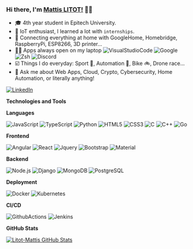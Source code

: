 ### Hi there, I'm [Mattis LITOT!](https://github.com/Litot-Mattis) 👋🏽


-   🎓 4th year student in Epitech University.
-   🚨 IoT enthusiast, I learned a lot with `internships`.
-   🏡 Connecting everything at home with GoogleHome, Homebridge, RaspberryPi, ESP8266, 3D printer...
-   👨‍💻 Apps always open on my laptop ![VisualStudioCode](https://img.shields.io/badge/-VSCode-000000?style=flat&logo=visual-studio-code) ![Google](https://img.shields.io/badge/-Google-000000?style=flat&logo=google) ![Zsh](https://img.shields.io/badge/-Zsh-000000?style=flat&logo=gnu-bash) ![Discord](https://img.shields.io/badge/-Discord-000000?style=flat&logo=discord)
-   ☑️ Things I do everyday: Sport 🏀, Automation 🤖, Bike 🚲, Drone race...
-   📨 Ask me about Web Apps, Cloud, Crypto, Cybersecurity, Home Automation, or literally anything!

[![LinkedIn](https://img.shields.io/badge/-LinkedIn-0077B5?style=for-the-badge&logo=linkedin)](https://www.linkedin.com/in/mattis-litot-181317198/)

**Technologies and Tools**

**Languages**

![JavaScript](https://img.shields.io/badge/-JavaScript-000000?style=flat&logo=javascript)
![TypeScript](https://img.shields.io/badge/-TypeScript-000000?style=flat&logo=typescript)
![Python](https://img.shields.io/badge/-Python-000000?style=flat&logo=python)
![HTML5](https://img.shields.io/badge/-HTML5-000000?style=flat&logo=HTML5)
![CSS3](https://img.shields.io/badge/-CSS3-000000?style=flat&logo=CSS3)
![C](https://img.shields.io/badge/-C-000000?style=flat&logo=C)
![C++](https://img.shields.io/badge/-C++-000000?style=flat&logo=C++)
![Go](https://img.shields.io/badge/-Go-000000?style=flat&logo=Go)

**Frontend**

![Angular](https://img.shields.io/badge/-Angular-000000?style=flat&logo=angular)
![React](https://img.shields.io/badge/-React-000000?style=flat&logo=react)
![Jquery](https://img.shields.io/badge/-Jquery-000000?style=flat&logo=jquery)
![Bootstrap](https://img.shields.io/badge/-Bootstrap-000000?style=flat&logo=bootstrap)
![Material](https://img.shields.io/badge/-Material-000000?style=flat&logo=material-ui)

**Backend**

![Node.js](https://img.shields.io/badge/-Node.js-000000?style=flat&logo=node.js)
![Django](https://img.shields.io/badge/-Django-000000?style=flat&logo=django)
![MongoDB](https://img.shields.io/badge/-Mongodb-000000?style=flat&logo=mongodb)
![PostgreSQL](https://img.shields.io/badge/-Postgresql-000000?style=flat&logo=postgresql)

**Deployment**

![Docker](https://img.shields.io/badge/-Docker-000000?style=flat&logo=docker)
![Kubernetes](https://img.shields.io/badge/-Kubernetes-000000?style=flat&logo=kubernetes)

**CI/CD**

![GithubActions](https://img.shields.io/badge/-Github%20Actions-000000?style=flat&logo=github-actions)
![Jenkins](https://img.shields.io/badge/-Jenkins-000000?style=flat&logo=jenkins)

**GitHub Stats**

<a href="https://github.com/Litot-Mattis/Litot-Mattis">
  <img align="center" src="https://github-readme-stats.vercel.app/api?username=Litot-Mattis&show_icons=true&line_height=27&count_private=true&title_color=ffffff&text_color=c9cacc&icon_color=2bbc8a&bg_color=1d1f21" alt="Litot-Mattis GitHub Stats" />
</a>
